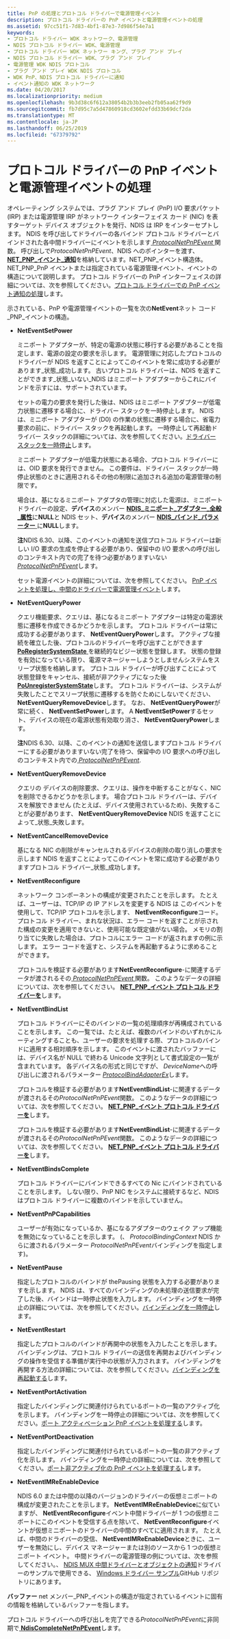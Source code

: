 ```yaml
---
title: PnP の処理とプロトコル ドライバーで電源管理イベント
description: プロトコル ドライバーの PnP イベントと電源管理イベントの処理
ms.assetid: 97cc51f1-7d83-4bf1-87e3-7d986f54e7a1
keywords:
- プロトコル ドライバー WDK ネットワーク、電源管理
- NDIS プロトコル ドライバー WDK、電源管理
- プロトコル ドライバー WDK ネットワー キング、プラグ アンド プレイ
- NDIS プロトコル ドライバー WDK、プラグ アンド プレイ
- 電源管理 WDK NDIS プロトコル
- プラグ アンド プレイ WDK NDIS プロトコル
- WDK PnP、NDIS プロトコル ドライバーに通知
- イベント通知の WDK ネットワーク
ms.date: 04/20/2017
ms.localizationpriority: medium
ms.openlocfilehash: 9b3d38c6f612a38054b2b3b3eeb2fb05aa62f9d9
ms.sourcegitcommit: fb7d95c7a5d47860918cd3602efdd33b69dcf2da
ms.translationtype: MT
ms.contentlocale: ja-JP
ms.lasthandoff: 06/25/2019
ms.locfileid: "67379792"
---
```

# <a name="handling-pnp-events-and-power-management-events-in-a-protocol-driver"></a>プロトコル ドライバーの PnP イベントと電源管理イベントの処理

オペレーティング システムでは、プラグ アンド プレイ (PnP) I/O 要求パケット (IRP) または電源管理 IRP がネットワーク インターフェイス カード (NIC) を表すターゲット デバイス オブジェクトを発行、NDIS は IRP をインターセプトします。 NDIS を呼び出してドライバーの各バインド プロトコル ドライバーとバインドされた各中間ドライバーにイベントを示します[ *ProtocolNetPnPEvent* ](https://docs.microsoft.com/windows-hardware/drivers/ddi/content/ndis/nc-ndis-protocol_net_pnp_event)関数。 呼び出しで*ProtocolNetPnPEvent*、NDIS へのポインターを渡す、 [ **NET\_PNP\_イベント\_通知**](https://docs.microsoft.com/windows-hardware/drivers/ddi/content/ndis/ns-ndis-_net_pnp_event_notification)を格納しています。NET\_PNP\_イベント構造体。 NET\_PNP\_PnP イベントまたは指定されている電源管理イベント、イベントの構造について説明します。 プロトコル ドライバーの PnP インターフェイスの詳細については、次を参照してください。[プロトコル ドライバーでの PnP イベント通知の処理](handling-pnp-event-notifications-in-a-protocol-driver.md)します。

示されている、PnP や電源管理イベントの一覧を次の**NetEvent**ネット コード\_PNP\_イベントの構造。

-   **NetEventSetPower**

    ミニポート アダプターが、特定の電源の状態に移行する必要があることを指定します、電源の設定の要求を示します。 電源管理に対応したプロトコルのドライバーが NDIS を返すことによってこのイベントを常に成功する必要があります\_状態\_成功します。 古いプロトコル ドライバーは、NDIS を返すことができます\_状態\_いない\_NDIS はミニポート アダプターからこれにバインドを示すには、サポートされています。

    セットの電力の要求を発行した後は、NDIS はミニポート アダプターが低電力状態に遷移する場合に、ドライバー スタックを一時停止します。 NDIS は、ミニポート アダプターが (D0) の作業の状態に遷移する場合に、省電力要求の前に、ドライバー スタックを再起動します。 一時停止して再起動ドライバー スタックの詳細については、次を参照してください。[ドライバー スタックを一時停止](pausing-a-driver-stack.md)します。

    ミニポート アダプターが低電力状態にある場合、プロトコル ドライバーには、OID 要求を発行できません。 この要件は、ドライバー スタックが一時停止状態のときに適用されるその他の制限に追加される追加の電源管理の制限です。

    場合は、基になるミニポート アダプタの管理に対応した電源は、ミニポート ドライバーの設定、**デバイス**のメンバー [ **NDIS\_ミニポート\_アダプター\_全般\_属性**](https://docs.microsoft.com/windows-hardware/drivers/ddi/content/ndis/ns-ndis-_ndis_miniport_adapter_general_attributes)に**NULL**と NDIS セット、**デバイス**のメンバー [**NDIS\_バインド\_パラメーター** ](https://docs.microsoft.com/windows-hardware/drivers/ddi/content/ndis/ns-ndis-_ndis_bind_parameters)に**NULL**します。

    **注**NDIS 6.30、以降、このイベントの通知を送信プロトコル ドライバーは新しい I/O 要求の生成を停止する必要があり、保留中の I/O 要求への呼び出しのコンテキスト内での完了を待つ必要がありますいない[ *ProtocolNetPnPEvent*](https://docs.microsoft.com/windows-hardware/drivers/ddi/content/ndis/nc-ndis-protocol_net_pnp_event)します。

    セット電源イベントの詳細については、次を参照してください。 [PnP イベントを処理し、中間のドライバーで電源管理イベント](handling-pnp-events-and-power-management-events-in-an-intermediate-dri.md)します。

-   **NetEventQueryPower**

    クエリ機能要求、クエリは、基になるミニポート アダプターは特定の電源状態に遷移を作成できるかどうかを示します。 プロトコル ドライバーは常に成功する必要があります、 **NetEventQueryPower**します。 アクティブな接続を確立した後、プロトコルのドライバーを呼び出すことができます[ **PoRegisterSystemState** ](https://docs.microsoft.com/windows-hardware/drivers/ddi/content/ntifs/nf-ntifs-poregistersystemstate)を継続的なビジー状態を登録します。 状態の登録を有効になっている限り、電源マネージャーしようとしませんシステムをスリープ状態を格納します。 プロトコル ドライバーが呼び出すことによって状態登録をキャンセル、接続が非アクティブになった後[ **PoUnregisterSystemState**](https://docs.microsoft.com/windows-hardware/drivers/ddi/content/ntifs/nf-ntifs-pounregistersystemstate)します。 プロトコル ドライバーは、システムが失敗したことでスリープ状態に遷移するを防ぐためにしないでください、 **NetEventQueryRemoveDevice**します。 なお、 **NetEventQueryPower**が常に続く、 **NetEventSetPower**します。 A **NetEventSetPower**するセット、デバイスの現在の電源状態有効取り消さ、 **NetEventQueryPower**します。

    **注**NDIS 6.30、以降、このイベントの通知を送信しますプロトコル ドライバーにする必要がありますいない完了を待つ、保留中の I/O 要求への呼び出しのコンテキスト内での[ *ProtocolNetPnPEvent*](https://docs.microsoft.com/windows-hardware/drivers/ddi/content/ndis/nc-ndis-protocol_net_pnp_event).

-   **NetEventQueryRemoveDevice**

    クエリの デバイスの削除要求、クエリは、操作を中断することがなく、NIC を削除できるかどうかを示します。 場合プロトコル ドライバーは、デバイスを解放できません (たとえば、デバイス使用されているため)、失敗することが必要があります、 **NetEventQueryRemoveDevice** NDIS を返すことによって\_状態\_失敗します。

-   **NetEventCancelRemoveDevice**

    基になる NIC の削除がキャンセルされるデバイスの削除の取り消しの要求を示します NDIS を返すことによってこのイベントを常に成功する必要がありますプロトコル ドライバー\_状態\_成功します。

-   **NetEventReconfigure**

    ネットワーク コンポーネントの構成が変更されたことを示します。 たとえば、ユーザーは、TCP/IP の IP アドレスを変更する NDIS は このイベントを使用して、TCP/IP プロトコルを示します、 **NetEventReconfigure**コード。 プロトコル ドライバー、まれな状況は、エラー コードを返すことが示された構成の変更を適用できないと、使用可能な既定値がない場合。 メモリの割り当てに失敗した場合は、プロトコルにエラー コードが返されますの例に示します。 エラー コードを返すと、システムを再起動するように求めることができます。

    プロトコルを検証する必要があります**NetEventReconfigure**-に関連するデータが渡されるその[ *ProtocolNetPnPEvent* ](https://docs.microsoft.com/windows-hardware/drivers/ddi/content/ndis/nc-ndis-protocol_net_pnp_event)関数。 このようなデータの詳細については、次を参照してください。 [ **NET\_PNP\_イベント プロトコル ドライバーを**](https://docs.microsoft.com/windows-hardware/drivers/ddi/content/ndis/ns-ndis-_net_pnp_event)します。

-   **NetEventBindList**

    プロトコル ドライバーにそのバインドの一覧の処理順序が再構成されていることを示します。 この一覧では、たとえば、複数のバインドのいずれかにルーティングすることも、ユーザーの要求を処理する際、プロトコルのバインドに適用する相対順序を示します。 このイベントに渡されたバッファーには、デバイス名が NULL で終わる Unicode 文字列として書式設定の一覧が含まれています。 各デバイス名の形式と同じですが、 *DeviceName*への呼び出しに渡されるパラメーター [ *ProtocolBindAdapterEx*](https://docs.microsoft.com/windows-hardware/drivers/ddi/content/ndis/nc-ndis-protocol_bind_adapter_ex)します。

    プロトコルを検証する必要があります**NetEventBindList**-に関連するデータが渡されるその*ProtocolNetPnPEvent*関数。 このようなデータの詳細については、次を参照してください。 [ **NET\_PNP\_イベント プロトコル ドライバーを**](https://docs.microsoft.com/windows-hardware/drivers/ddi/content/ndis/ns-ndis-_net_pnp_event)します。

    プロトコルを検証する必要があります**NetEventBindList**-に関連するデータが渡されるその*ProtocolNetPnPEvent*関数。 このようなデータの詳細については、次を参照してください。 [ **NET\_PNP\_イベント プロトコル ドライバーを**](https://docs.microsoft.com/windows-hardware/drivers/ddi/content/ndis/ns-ndis-_net_pnp_event)します。

-   **NetEventBindsComplete**

    プロトコル ドライバーにバインドできるすべての Nic にバインドされていることを示します。 しない限り、PnP NIC をシステムに接続するなど、NDIS はプロトコル ドライバーに複数のバインドを示していません。

-   **NetEventPnPCapabilities**

    ユーザーが有効になっているか、基になるアダプターのウェイク アップ機能を無効になっていることを示します。 (、 *ProtocolBindingContext* NDIS からに渡されるパラメーター *ProtocolNetPnPEvent*バインディングを指定します)。

-   **NetEventPause**

    指定したプロトコルのバインドが thePausing 状態を入力する必要がありますを示します。 NDIS は、すべてのバインディングの未処理の送信要求が完了した後、バインドは一時停止状態を入力します。 バインディングを一時停止の詳細については、次を参照してください。[バインディングを一時停止](pausing-a-binding.md)します。

-   **NetEventRestart**

    指定したプロトコルのバインドが再開中の状態を入力したことを示します。 バインディングは、プロトコル ドライバーの送信を再開およびバインディングの操作を受信する準備が実行中の状態が入力されます。 バインディングを再開する方法の詳細については、次を参照してください。[バインディングを再起動する](restarting-a-binding.md)します。

-   **NetEventPortActivation**

    指定したバインディングに関連付けられているポートの一覧のアクティブ化を示します。 バインディングを一時停止の詳細については、次を参照してください。[ポート アクティベーション PnP イベントを処理する](handling-the-port-activation-pnp-event.md)します。

-   **NetEventPortDeactivation**

    指定したバインディングに関連付けられているポートの一覧の非アクティブ化を示します。 バインディングを一時停止の詳細については、次を参照してください。[ポート非アクティブ化の PnP イベントを処理する](handling-the-port-deactivation-pnp-event.md)します。

-   **NetEventIMReEnableDevice**

    NDIS 6.0 または中間の以降のバージョンのドライバーの仮想ミニポートの構成が変更されたことを示します。 **NetEventIMReEnableDevice**に似ていますが、 **NetEventReconfigure**イベント中間ドライバーが 1 つの仮想ミニポートにこのイベントを受信する点を除いて、 **NetEventReconfigure**イベントが仮想ミニポートのドライバーの中間のすべてに適用されます。 たとえば、中間のドライバーの受信、 **NetEventIMReEnableDevice**ときに、ユーザーを無効にし、デバイス マネージャーまたは別のソースから 1 つの仮想ミニポート イベント。 中間ドライバーの電源管理の例については、次を参照してください。、 [NDIS MUX 中間ドライバーとオブジェクトの通知](https://go.microsoft.com/fwlink/p/?LinkId=617916)ドライバーのサンプルで使用できる、 [Windows ドライバー サンプル](https://go.microsoft.com/fwlink/p/?LinkId=616507)GitHub リポジトリにあります。

**バッファー** net メンバー\_PNP\_イベントの構造が指定されているイベントに固有の情報を格納しているバッファーを指します。

プロトコル ドライバーへの呼び出しを完了できる*ProtocolNetPnPEvent*に非同期で[ **NdisCompleteNetPnPEvent**](https://docs.microsoft.com/windows-hardware/drivers/ddi/content/ndis/nf-ndis-ndiscompletenetpnpevent)します。
